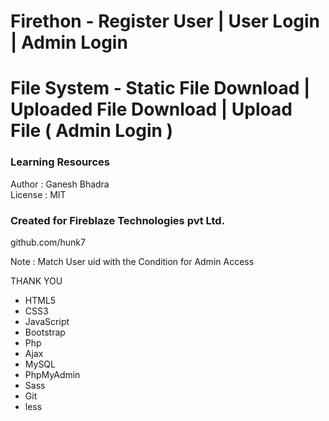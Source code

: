# Firethon - Register User | User Login | Admin Login
# File System - Static File Download | Uploaded File Download | Upload File ( Admin Login )
### Learning Resources 
 Author : Ganesh Bhadra     
 License : MIT  
 ### Created for Fireblaze Technologies pvt Ltd.  
 github.com/hunk7     

Note : Match User uid with the Condition for Admin Access

THANK YOU

- HTML5 
- CSS3
- JavaScript
- Bootstrap
- Php
- Ajax
- MySQL
- PhpMyAdmin
- Sass
- Git
- less


